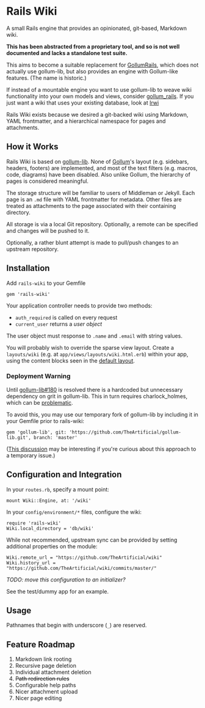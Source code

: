 # Rails Wiki

A small Rails engine that provides an opinionated, git-based, Markdown wiki.

**This has been abstracted from a proprietary tool, and so is not well documented and lacks a standalone test suite.**

This aims to become a suitable replacement for [GollumRails](https://github.com/dancinglightning/gollum_rails), which does not actually use gollum-lib, but also provides an engine with Gollum-like features. (The name is historic.)

If instead of a mountable engine you want to use gollum-lib to weave wiki functionality into your own models and views, consider [gollum_rails](https://github.com/nirnanaaa/gollum_rails). If you just want a wiki that uses your existing database, look at [Irwi](https://github.com/alno/irwi)

Rails Wiki exists because we desired a git-backed wiki using Markdown, YAML frontmatter, and a hierarchical namespace for pages and attachments.

## How it Works

Rails Wiki is based on [gollum-lib](https://github.com/gollum/gollum-lib). None of [Gollum](https://github.com/gollum/gollum/wiki)'s layout (e.g. sidebars, headers, footers) are implemented, and most of the text filters (e.g. macros, code, diagrams) have been disabled. Also unlike Gollum, the hierarchy of pages is considered meaningful.

The storage structure will be familiar to users of Middleman or Jekyll. Each page is an `.md` file with YAML frontmatter for metadata. Other files are treated as attachments to the page associated with their containing directory.

All storage is via a local Git repository. Optionally, a remote can be specified and changes will be pushed to it.

Optionally, a rather blunt attempt is made to pull/push changes to an upstream repository.

## Installation

Add `rails-wiki` to your Gemfile

    gem 'rails-wiki'

Your application controller needs to provide two methods:

- `auth_required` is called on every request
- `current_user` returns a _user object_

The user object must response to `.name` and `.email` with string values.

You will probably wish to override the sparse view layout. Create a `layouts/wiki` (e.g. at `app/views/layouts/wiki.html.erb`) within your app, using the content blocks seen in the [default layout](app/views/layouts/wiki.html.erb).

### Deployment Warning

Until [gollum-lib#180](https://github.com/gollum/gollum-lib/issues/180) is resolved there is a hardcoded but unnecessary dependency on grit in gollum-lib. This in turn requires charlock_holmes, which can be [problematic](http://tooky.co.uk/using-charklock_holmes-on-heroku/).

To avoid this, you may use our temporary fork of gollum-lib by including it in your Gemfile prior to rails-wiki:

    gem 'gollum-lib', git: 'https://github.com/TheArtificial/gollum-lib.git', branch: 'master'

([This discussion](http://stackoverflow.com/questions/6499410/ruby-gemspec-dependency-is-possible-have-a-git-branch-dependency) may be interesting if you're curious about this approach to a temporary issue.)

## Configuration and Integration

In your `routes.rb`, specify a mount point:

    mount Wiki::Engine, at: '/wiki'

In your `config/environment/*` files, configure the wiki:

    require 'rails-wiki'
    Wiki.local_directory = 'db/wiki'

While not recommended, upstream sync can be provided by setting additional properties on the module:

    Wiki.remote_url = "https://github.com/TheArtificial/wiki"
    Wiki.history_url = "https://github.com/TheArtificial/wiki/commits/master/"

_TODO: move this configuration to an initializer?_

See the test/dummy app for an example.

## Usage

Pathnames that begin with underscore (`_`) are reserved.

## Feature Roadmap

1. Markdown link rooting
2. Recursive page deletion
3. Individual attachment deletion
4. ~~Path redirection rules~~
5. Configurable help paths
6. Nicer attachment upload
7. Nicer page editing
